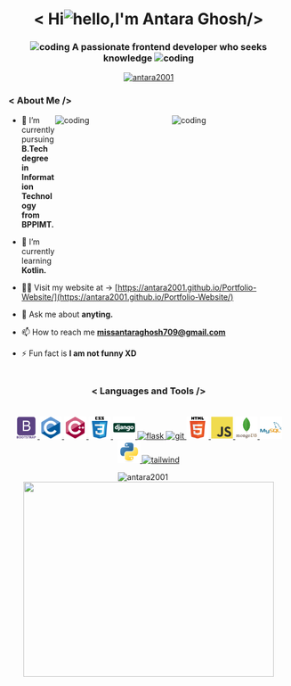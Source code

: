 
<h1 align="center">< Hi<img width="50px" alt="hello" src="https://media2.giphy.com/media/LY8yDak6Tngb6FfPrt/200w.gif?cid=82a1493b7aw16lz1csb2mylpmwz3csvmtiat0mz81v1vourx&rid=200w.gif&ct=g"/>,I'm Antara Ghosh/></h1>

<h3 align="center"><img   alt="coding"  width="30px" height="30px"  src="https://c.tenor.com/UVmG9eKZDpIAAAAM/dog-keyboard.gif"/> A passionate frontend developer who seeks knowledge <img   alt="coding"  width="30px" height="30px"  src="https://c.tenor.com/UVmG9eKZDpIAAAAM/dog-keyboard.gif"/> <br> </h3>
  
<p align="center"> <a target="_blank" rel="noopener noreferrer" href="https://camo.githubusercontent.com/2a958880843d63c627ca663b34c3b099b5e8112dcb2761f242a12994db9ff106/68747470733a2f2f6b6f6d617265762e636f6d2f67687076632f3f757365726e616d653d6e616e647962697368616c3233266c6162656c3d50726f66696c65253230766965777326636f6c6f723d306537356236267374796c653d666c6174"><img src="https://camo.githubusercontent.com/2a958880843d63c627ca663b34c3b099b5e8112dcb2761f242a12994db9ff106/68747470733a2f2f6b6f6d617265762e636f6d2f67687076632f3f757365726e616d653d6e616e647962697368616c3233266c6162656c3d50726f66696c65253230766965777326636f6c6f723d306537356236267374796c653d666c6174" alt="antara2001" data-canonical-src="https://komarev.com/ghpvc/?username=antara2001&amp;label=Profile%20views&amp;color=0e75b6&amp;style=flat" style="max-width:100%;"></a> </p>

<h3 align="left">< About Me /><br></h3>

<img align="right"  alt="coding"  width="210px" height="270px"  src="https://c.tenor.com/_DOBjnGspYAAAAAM/code-coding.gif"/>
<img align="right"  alt="coding"  width="210px" height="270px"  src="https://c.tenor.com/58DNSt-Lvw0AAAAM/corgi-computer.gif"/>

- 🔭 I’m currently pursuing **B.Tech degree in Information Technology from BPPIMT.**

- 🌱 I’m currently learning **Kotlin.**

- 👨‍💻 Visit my website at → [https://antara2001.github.io/Portfolio-Website/](https://antara2001.github.io/Portfolio-Website/)

- 💬 Ask me about **anyting.**

- 📫 How to reach me **missantaraghosh709@gmail.com**

- ⚡ Fun fact is **I am not funny XD**


<h3 align="center"><br>< Languages and Tools /> <br>  <br> </h3>
<p align="center"> <a href="https://getbootstrap.com" target="_blank"> <img src="https://raw.githubusercontent.com/devicons/devicon/master/icons/bootstrap/bootstrap-plain-wordmark.svg" alt="bootstrap" width="40" height="40"/> </a> <a href="https://www.cprogramming.com/" target="_blank"> <img src="https://raw.githubusercontent.com/devicons/devicon/master/icons/c/c-original.svg" alt="c" width="40" height="40"/> </a> <a href="https://www.w3schools.com/cpp/" target="_blank"> <img src="https://raw.githubusercontent.com/devicons/devicon/master/icons/cplusplus/cplusplus-original.svg" alt="cplusplus" width="40" height="40"/> </a> <a href="https://www.w3schools.com/css/" target="_blank"> <img src="https://raw.githubusercontent.com/devicons/devicon/master/icons/css3/css3-original-wordmark.svg" alt="css3" width="40" height="40"/> </a> <a href="https://www.djangoproject.com/" target="_blank"> <img src="https://raw.githubusercontent.com/devicons/devicon/master/icons/django/django-original.svg" alt="django" width="40" height="40"/> </a> <a href="https://flask.palletsprojects.com/" target="_blank"> <img src="https://www.vectorlogo.zone/logos/pocoo_flask/pocoo_flask-icon.svg" alt="flask" width="40" height="40"/> </a> <a href="https://git-scm.com/" target="_blank"> <img src="https://www.vectorlogo.zone/logos/git-scm/git-scm-icon.svg" alt="git" width="40" height="40"/> </a> <a href="https://www.w3.org/html/" target="_blank"> <img src="https://raw.githubusercontent.com/devicons/devicon/master/icons/html5/html5-original-wordmark.svg" alt="html5" width="40" height="40"/> </a> <a href="https://developer.mozilla.org/en-US/docs/Web/JavaScript" target="_blank"> <img src="https://raw.githubusercontent.com/devicons/devicon/master/icons/javascript/javascript-original.svg" alt="javascript" width="40" height="40"/> </a> <a href="https://www.mongodb.com/" target="_blank"> <img src="https://raw.githubusercontent.com/devicons/devicon/master/icons/mongodb/mongodb-original-wordmark.svg" alt="mongodb" width="40" height="40"/> </a> <a href="https://www.mysql.com/" target="_blank"> <img src="https://raw.githubusercontent.com/devicons/devicon/master/icons/mysql/mysql-original-wordmark.svg" alt="mysql" width="40" height="40"/> </a> <a href="https://www.python.org" target="_blank"> <img src="https://raw.githubusercontent.com/devicons/devicon/master/icons/python/python-original.svg" alt="python" width="40" height="40"/> </a> <a href="https://tailwindcss.com/" target="_blank"> <img src="https://www.vectorlogo.zone/logos/tailwindcss/tailwindcss-icon.svg" alt="tailwind" width="40" height="40"/> </a> </p>



<p align="center">&nbsp;<img  width="450px"  height="350px"  src="https://github-readme-stats.vercel.app/api?username=antara2001&amp;show_icons=true&amp;theme=radical&amp;title_color=fff&amp;icon_color=79ff97&amp;text_color=9f9f9f&amp;bg_color=151515" style="max-width:100%;" alt="antara2001" /> &nbsp; &nbsp; &nbsp; <img  width="450px" height="350px"  src="https://github-readme-streak-stats.herokuapp.com/?user=antara2001&amp;show_icons=true&amp;theme=radical&amp;title_color=fff&amp;icon_color=79ff97&amp;text_color=9f9f9f&amp;bg_color=151515" style="max-width:100%;" /></p>

